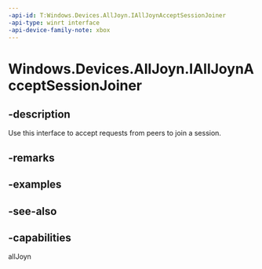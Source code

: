 ```yaml
---
-api-id: T:Windows.Devices.AllJoyn.IAllJoynAcceptSessionJoiner
-api-type: winrt interface
-api-device-family-note: xbox
---
```


<!-- Interface syntax.
public interface IAllJoynAcceptSessionJoiner : 
-->

# Windows.Devices.AllJoyn.IAllJoynAcceptSessionJoiner

## -description
Use this interface to accept requests from peers to join a session.

## -remarks

## -examples

## -see-also


## -capabilities
allJoyn